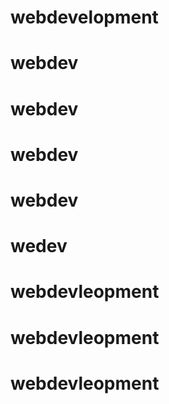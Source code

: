 # webdevelopment
# webdev
# webdev
# webdev
# webdev
# wedev
# webdevleopment
# webdevleopment
# webdevleopment
